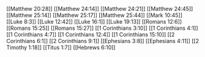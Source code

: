 [[Matthew 20:28]]
[[Matthew 24:14]]
[[Matthew 24:21]]
[[Matthew 24:45]]
[[Matthew 25:14]]
[[Matthew 25:17]]
[[Matthew 25:44]]
[[Mark 10:45]]
[[Luke 8:3]]
[[Luke 12:42]]
[[Luke 16:1]]
[[Luke 19:13]]
[[Romans 12:6]]
[[Romans 15:25]]
[[Romans 15:27]]
[[1 Corinthians 3:10]]
[[1 Corinthians 4:1]]
[[1 Corinthians 4:7]]
[[1 Corinthians 12:4]]
[[1 Corinthians 15:10]]
[[2 Corinthians 6:1]]
[[2 Corinthians 9:1]]
[[Ephesians 3:8]]
[[Ephesians 4:11]]
[[2 Timothy 1:18]]
[[Titus 1:7]]
[[Hebrews 6:10]]
